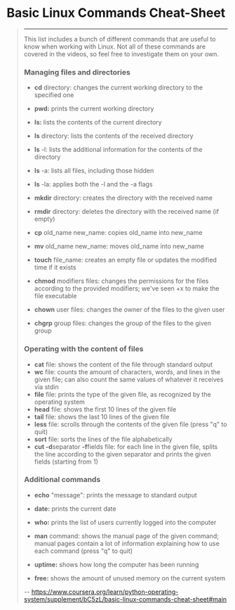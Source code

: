 # Basic Linux Commands Cheat-Sheet
> 
> * * *
> 
> This list includes a bunch of different commands that are useful to know when working with Linux. Not all of these commands are covered in the videos, so feel free to investigate them on your own.
> 
> ### Managing files and directories
> 
> *   **cd** directory: changes the current working directory to the specified one
> *   **pwd:** prints the current working directory
> *   **ls:** lists the contents of the current directory
> 
> *   **ls** directory: lists the contents of the received directory
> *   **ls** -l: lists the additional information for the contents of the directory
> *   **ls** -a: lists all files, including those hidden
> *   **ls** -la: applies both the -l and the -a flags
> 
> *   **mkdir** directory: creates the directory with the received name
> *   **rmdir** directory: deletes the directory with the received name (if empty)
> *   **cp** old_name new_name: copies old_name into new_name
> *   **mv** old_name new_name: moves old_name into new_name
> *   **touch** file_name: creates an empty file or updates the modified time if it exists
> *   **chmod** modifiers files: changes the permissions for the files according to the provided modifiers; we've seen +x to make the file executable
> *   **chown** user files: changes the owner of the files to the given user
> *   **chgrp** group files: changes the group of the files to the given group
> 
> ### Operating with the content of files
> 
> *   **cat** file: shows the content of the file through standard output
> *   **wc** file: counts the amount of characters, words, and lines in the given file; can also count the same values of whatever it receives via stdin
> *   **file** file: prints the type of the given file, as recognized by the operating system
> *   **head** file: shows the first 10 lines of the given file
> *   **tail** file: shows the last 10 lines of the given file
> *   **less** file: scrolls through the contents of the given file (press "q" to quit)
> *   **sort** file: sorts the lines of the file alphabetically
> *   **cut -d**separator **-f**fields file: for each line in the given file, splits the line according to the given separator and prints the given fields (starting from 1)
> 
> ### Additional commands
> 
> *   **echo** "message": prints the message to standard output
> *   **date:** prints the current date
> *   **who:** prints the list of users currently logged into the computer
> *   **man** command: shows the manual page of the given command; manual pages contain a lot of information explaining how to use each command (press "q" to quit)
> *   **uptime:** shows how long the computer has been running
> 
> *   **free:** shows the amount of unused memory on the current system
>
> -- https://www.coursera.org/learn/python-operating-system/supplement/bC5zL/basic-linux-commands-cheat-sheet#main
